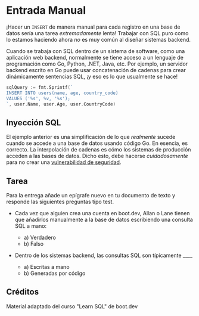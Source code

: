 # Entrada Manual

¡Hacer un `INSERT` de manera manual para cada registro en una base de datos sería una tarea *extremadamente* lenta! Trabajar con SQL puro como lo estamos haciendo ahora *no* es muy común al diseñar sistemas backend.

Cuando se trabaja con SQL dentro de un sistema de software, como una aplicación web backend, normalmente se tiene acceso a un lenguaje de programación como Go, Python, .NET, Java, etc. Por ejemplo, un servidor backend escrito en Go puede usar concatenación de cadenas para crear dinámicamente sentencias SQL, ¡y eso es lo que usualmente se hace!

```go
sqlQuery := fmt.Sprintf(`
INSERT INTO users(name, age, country_code)
VALUES ('%s', %v, '%s');
`, user.Name, user.Age, user.CountryCode)
```

## Inyección SQL

El ejemplo anterior es una simplificación de lo que *realmente* sucede cuando se accede a una base de datos usando código Go. En esencia, es correcto. La interpolación de cadenas es cómo los sistemas de producción acceden a las bases de datos. Dicho esto, debe hacerse *cuidadosamente* para no crear una [vulnerabilidad de seguridad](https://es.wikipedia.org/wiki/Inyecci%C3%B3n_SQL).


## Tarea

Para la entrega añade un epígrafe nuevo en tu documento de texto y responde las siguientes preguntas tipo test.

- Cada vez que alguien crea una cuenta en boot.dev, Allan o Lane tienen que añadirlos manualmente a la base de datos escribiendo una consulta SQL a mano:
  - a) Verdadero
  - b) Falso

- Dentro de los sistemas backend, las consultas SQL son típicamente ____
  - a) Escritas a mano
  - b) Generadas por código

## Créditos

Material adaptado del curso "Learn SQL" de boot.dev


